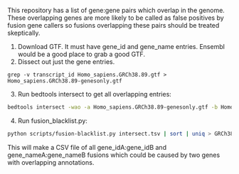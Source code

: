 This repository has a list of gene:gene pairs which overlap in the genome.
These overlapping genes are more likely to be called as false positives by
fusion gene callers so fusions overlapping these pairs should be treated
skeptically.

1. Download GTF. It must have gene_id and gene_name entries. Ensembl would be a good place to grab a good GTF.
2. Dissect out just the gene entries.

```
grep -v transcript_id Homo_sapiens.GRCh38.89.gtf > Homo_sapiens.GRCh38.89-genesonly.gtf
```

3. Run bedtools intersect to get all overlapping entries:

```bash
bedtools intersect -wao -a Homo_sapiens.GRCh38.89-genesonly.gtf -b Homo_sapiens.GRCh38.89-genesonly.gtf > intersect.tsv
```

4. Run fusion_blacklist.py:

```bash
python scripts/fusion-blacklist.py intersect.tsv | sort | uniq > GRCh38.89-blacklist.csv
```

This will make a CSV file of all gene_idA:gene_idB and gene_nameA:gene_nameB fusions which could be
caused by two genes with overlapping annotations.
